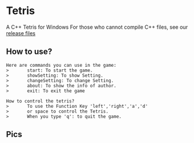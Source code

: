 # Tetris
A C++ Tetris for Windows
For those who cannot compile C++ files, see our [release files](https://github.com/Czile-create/Tetris/releases)

## How to use?
```
Here are commands you can use in the game:
>       start: To start the game.
>       showSetting: To show Setting.
>       changeSetting: To change Setting.
>       about: To show the info of author.
>       exit: To exit the game

How to control the tetris?
>       To use the Function Key 'left','right','a','d'
>       or space to control the Tetris.
>       When you type 'q': to quit the game.
```

## Pics
